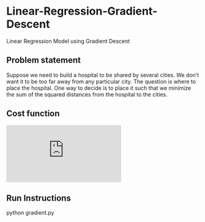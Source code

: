 # Linear-Regression-Gradient-Descent
Linear Regression Model using Gradient Descent 
## Problem statement
Suppose we need to build a hospital to be shared by several cities. We don’t want it to
be too far away from any particular city. The question is where to place the hospital. One
way to decide is to place it such that we minimize the sum of the squared distances from the
hospital to the cities.
## Cost function
![](https://latex.codecogs.com/gif.latex?%5Csum_%7Bi%3D0%7D%5E%7Bi%3Dn%7D%5Cleft%20%28%20y%20-%20y_%7Bi%7D%20%5Cright%20%29%5E%7B2%7D)

## Run Instructions
python gradient.py
